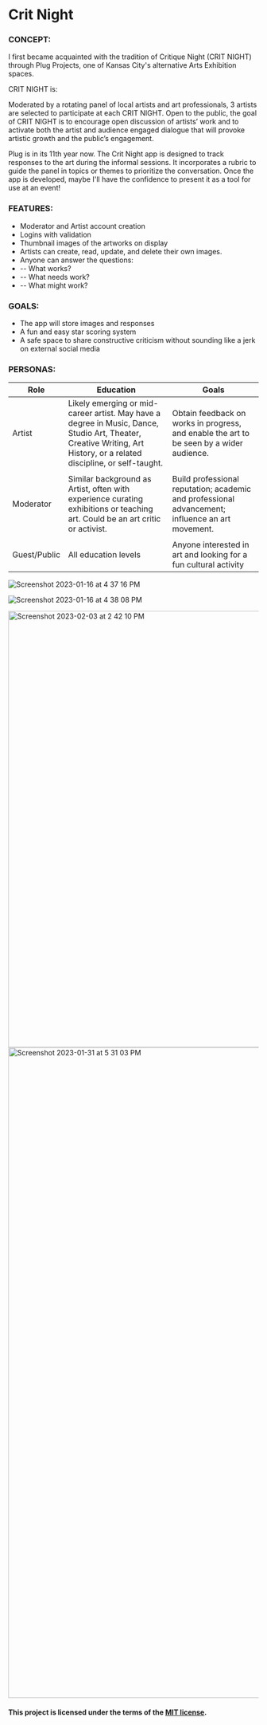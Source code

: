 # Crit Night

### CONCEPT:

I first became acquainted with the tradition of Critique Night (CRIT NIGHT) through Plug Projects, one of Kansas City's alternative Arts Exhibition spaces. 

CRIT NIGHT is: 

Moderated by a rotating panel of local artists and art professionals, 3 artists are selected to participate at each CRIT NIGHT. Open to the public, the goal of CRIT NIGHT is to encourage open discussion of artists’ work and to activate both the artist and audience engaged dialogue that will provoke artistic growth and the public’s engagement.

Plug is in its 11th year now. The Crit Night app is designed to track responses to the art during the informal sessions. It incorporates a rubric to guide the panel in topics or themes to prioritize the conversation. Once the app is developed, maybe I'll have the confidence to present it as a tool for use at an event! 

### FEATURES:

- Moderator and Artist account creation
- Logins with validation
- Thumbnail images of the artworks on display
- Artists can create, read, update, and delete their own images.
- Anyone can answer the questions:
- -- What works?
- -- What needs work?
- -- What might work?

### GOALS: 

- The app will store images and responses 
- A fun and easy star scoring system
- A safe space to share constructive criticism without sounding like a jerk on external social media

### PERSONAS:

| Role | Education | Goals |
| --- | ------ | -------- |    
| Artist | Likely emerging or mid-career artist. May have a degree in Music, Dance, Studio Art, Theater, Creative Writing, Art History, or a related discipline, or self-taught. | Obtain feedback on works in progress, and enable the art to be seen by a wider audience. | 
|    |       |       |      
| Moderator | Similar background as Artist, often with experience curating exhibitions or teaching art. Could be an art critic or activist. | Build professional reputation; academic and professional advancement; influence an art movement. | 
|    |       |       |      
| Guest/Public | All education levels | Anyone interested in art and looking for a fun cultural activity | 


![Screenshot 2023-01-16 at 4 37 16 PM](https://user-images.githubusercontent.com/11914762/212775770-af8328fc-adae-48b9-b3b9-d6c87e7277a2.png)

![Screenshot 2023-01-16 at 4 38 08 PM](https://user-images.githubusercontent.com/11914762/212775781-514de811-6611-4425-8be6-c7f4eea98324.png)

<img width="876" alt="Screenshot 2023-02-03 at 2 42 10 PM" src="https://user-images.githubusercontent.com/11914762/216706843-4142abbc-90db-4fdd-8b97-3508e78fd41e.png">

<img width="1306" alt="Screenshot 2023-01-31 at 5 31 03 PM" src="https://user-images.githubusercontent.com/11914762/215907687-6c111b43-0cb1-466d-9a24-7086b51efedb.png">


#### This project is licensed under the terms of the [MIT license](https://choosealicense.com/licenses/mit/#).
